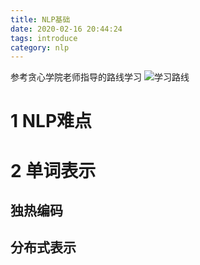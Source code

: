 ```yaml
---
title: NLP基础
date: 2020-02-16 20:44:24
tags: introduce
category: nlp
---
```


参考贪心学院老师指导的路线学习
![](/images/nlp/2.png "学习路线")

# 1 NLP难点

# 2 单词表示

## 独热编码

## 分布式表示


